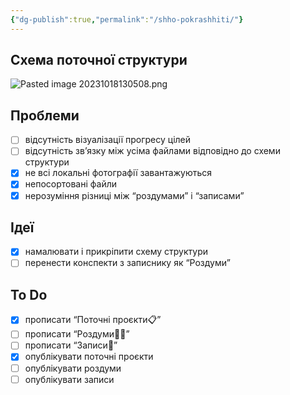 ```yaml
---
{"dg-publish":true,"permalink":"/shho-pokrashhiti/"}
---
```


## Схема поточної структури
![Pasted image 20231018130508.png](/img/user/assets/Pasted%20image%2020231018130508.png)

## Проблеми
- [ ] відсутність візуалізації прогресу цілей
- [ ] відсутність зв’язку між усіма файлами відповідно до схеми структури
- [x] не всі локальні фотографії завантажуються
- [x] непосортовані файли
- [x] нерозуміння різниці між “роздумами” і “записами”

## Ідеї
- [x] намалювати і прикріпити схему структури 
- [ ] перенести конспекти з записнику як “Роздуми”

## To Do
- [x] прописати “Поточні проєкти📋”
- [ ] прописати “Роздуми🧘‍♀️”
- [ ] прописати “Записи📝”
- [x] опублікувати поточні проєкти
- [ ] опублікувати роздуми
- [ ] опублікувати записи